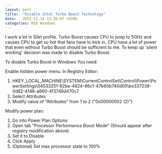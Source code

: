 ```yaml
---
layout: post
title:  "Disable Intel Turbo Boost Technology"
date:   2022-11-14 13:36:07 +0100
categories: M16 Windows
---
```

I work a lot in Silet profile. Turbo Boost causes CPU to jump to 5GHz and causes CPU to get so hot that fans have to kick in. CPU have a lot of power that even without Turbo Boost should be sufficient to me.
To keep up 'silent working' decision was made to disable Turbo Boost.

To disable Turbo Boost in Windows You need:

Enable hidden power menu. In Registry Editor:

1. HKEY_LOCAL_MACHINE\SYSTEM\CurrentControlSet\Control\Power\PowerSettings\54533251-82be-4824-96c1-47b60b740d00\be337238-0d82-4146-a960-4f3749d470c7
2. Select Attributes
3. Modify value of "Attributes" from 1 to 2 ("0x00000002 (2)")

Modify power plan:

1. Go into Power Plan Options 
2. Open tab "Processor Performance Boost Mode" (Should appear after registry modification above)
3. Set it to Disable
4. Click Apply
5. (Optional)  Set max processor state to 100%
